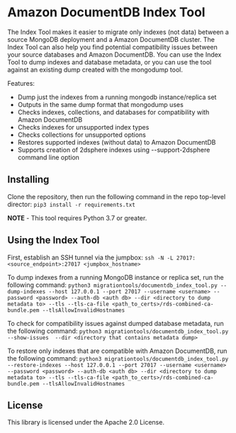 # Amazon DocumentDB Index Tool 

The Index Tool makes it easier to migrate only indexes (not data) between a source MongoDB deployment and a Amazon DocumentDB  cluster. The Index Tool can also help you find potential compatibility issues between your source databases and Amazon DocumentDB. You can use the Index Tool to dump indexes and database metadata, or you can use the tool against an existing dump created with the mongodump tool.

Features:
 - Dump just the indexes from a running mongodb instance/replica set
 - Outputs in the same dump format that mongodump uses
 - Checks indexes, collections, and databases for compatibility with Amazon DocumentDB
 - Checks indexes for unsupported index types
 - Checks collections for unsupported options
 - Restores supported indexes (without data) to Amazon DocumentDB
 - Supports creation of 2dsphere indexes using --support-2dsphere command line option

## Installing
Clone the repository, then run the following command in the repo top-level director:
`pip3 install -r requirements.txt`

**NOTE** - This tool requires Python 3.7 or greater.

## Using the Index Tool
First, establish an SSH tunnel via the jumpbox:
`ssh -N -L 27017:<source_endpoint>:27017 <jumpbox_hostname>`

To dump indexes from a running MongoDB instance or replica set, run the following command:
`python3 migrationtools/documentdb_index_tool.py --dump-indexes --host 127.0.0.1 --port 27017 --username <username> --password <password> --auth-db <auth db> --dir <directory to dump metadata to> --tls --tls-ca-file <path_to_certs>/rds-combined-ca-bundle.pem --tlsAllowInvalidHostnames`

To check for compatibility issues against dumped database metadata, run the following command:
`python3 migrationtools/documentdb_index_tool.py --show-issues  --dir <directory that contains metadata dump>`

To restore only indexes that are compatible with Amazon DocumentDB, run the following command:
`python3 migrationtools/documentdb_index_tool.py --restore-indexes --host 127.0.0.1 --port 27017 --username <username> --password <password> --auth-db <auth db> --dir <directory to dump metadata to> --tls --tls-ca-file <path_to_certs>/rds-combined-ca-bundle.pem --tlsAllowInvalidHostnames`

## License

This library is licensed under the Apache 2.0 License. 
